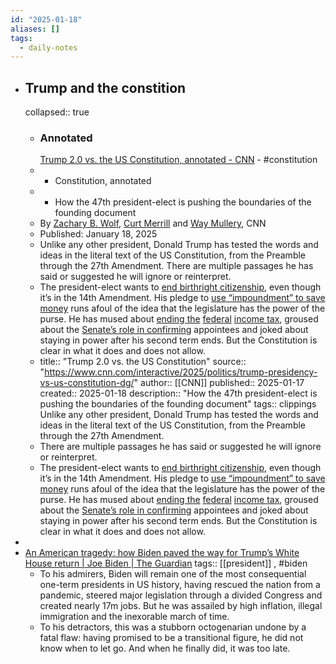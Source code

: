 ```yaml
---
id: "2025-01-18"
aliases: []
tags:
  - daily-notes
---
```


- ## Trump and the constition
  collapsed:: true
	- ### Annotated 
	  [Trump 2.0 vs. the US Constitution, annotated - CNN](https://www.cnn.com/interactive/2025/politics/trump-presidency-vs-us-constitution-dg/) - #constitution
	- - Constitution, annotated
	- - How the 47th president-elect is pushing the boundaries of the founding document
	- By [Zachary B. Wolf](https://www.cnn.com/profiles/z-byron-wolf "Zachary B. Wolf"), [Curt Merrill](https://www.cnn.com/profiles/curt-merrill "Curt Merrill") and [Way Mullery](https://www.cnn.com/profiles/way-mullery "Way Mullery"), CNN
	- Published: January 18, 2025
	- Unlike any other president, Donald Trump has tested the words and ideas in the literal text of the US Constitution, from the Preamble through the 27th Amendment. There are multiple passages he has said or suggested he will ignore or reinterpret.
	- The president-elect wants to [end birthright citizenship](https://www.cnn.com/2024/12/22/politics/birthright-citizenship-trumps-plan-end/index.html "end birthright citizenship"), even though it’s in the 14th Amendment. His pledge to [use “impoundment” to save money](https://www.cnn.com/2024/11/18/politics/donald-trump-impoundment-congress-what-matters/index.html "use “impoundment” to save money") runs afoul of the idea that the legislature has the power of the purse. He has mused about [ending the](https://www.cnn.com/2024/10/26/politics/trump-income-taxes-tariffs/index.html "ending the") [federal](https://www.cnn.com/2024/10/26/politics/trump-income-taxes-tariffs/index.html "federal") [income tax](https://www.cnn.com/2024/10/26/politics/trump-income-taxes-tariffs/index.html "income tax"), groused about the [Senate’s role in confirming](https://www.cnn.com/2024/11/10/politics/trump-senate-recess-appointments-gop-leader/index.html "Senate’s role in confirming") appointees and joked about staying in power after his second term ends. But the Constitution is clear in what it does and does not allow.
	- ​title:: "Trump 2.0 vs. the US Constitution"
	  source:: "https://www.cnn.com/interactive/2025/politics/trump-presidency-vs-us-constitution-dg/"
	  author:: [[CNN]]
	  published:: 2025-01-17
	  created:: 2025-01-18
	  description:: "How the 47th president-elect is pushing the boundaries of the founding document"
	  tags:: clippings
	  Unlike any other president, Donald Trump has tested the words and ideas in the literal text of the US Constitution, from the Preamble through the 27th Amendment.
	- There are multiple passages he has said or suggested he will ignore or reinterpret.
	- The president-elect wants to [end birthright citizenship](https://www.cnn.com/2024/12/22/politics/birthright-citizenship-trumps-plan-end/index.html "end birthright citizenship"), even though it’s in the 14th Amendment. His pledge to [use “impoundment” to save money](https://www.cnn.com/2024/11/18/politics/donald-trump-impoundment-congress-what-matters/index.html "use “impoundment” to save money") runs afoul of the idea that the legislature has the power of the purse. He has mused about [ending the](https://www.cnn.com/2024/10/26/politics/trump-income-taxes-tariffs/index.html "ending the") [federal](https://www.cnn.com/2024/10/26/politics/trump-income-taxes-tariffs/index.html "federal") [income tax](https://www.cnn.com/2024/10/26/politics/trump-income-taxes-tariffs/index.html "income tax"), groused about the [Senate’s role in confirming](https://www.cnn.com/2024/11/10/politics/trump-senate-recess-appointments-gop-leader/index.html "Senate’s role in confirming") appointees and joked about staying in power after his second term ends. But the Constitution is clear in what it does and does not allow.
-
- [An American tragedy: how Biden paved the way for Trump’s White House return | Joe Biden | The Guardian](https://www.theguardian.com/us-news/ng-interactive/2025/jan/18/biden-presidency-legacy-trump-election)
  tags:: [[president]] , #biden
	- To his admirers, Biden will remain one of the most consequential one-term presidents in US history, having rescued the nation from a pandemic, steered major legislation through a divided Congress and created nearly 17m jobs. But he was assailed by high inflation, illegal immigration and the inexorable march of time.
	- To his detractors, this was a stubborn octogenarian undone by a fatal flaw: having promised to be a transitional figure, he did not know when to let go. And when he finally did, it was too late.